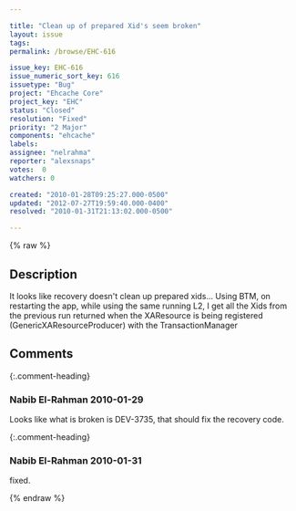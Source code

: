 ```yaml
---

title: "Clean up of prepared Xid's seem broken"
layout: issue
tags: 
permalink: /browse/EHC-616

issue_key: EHC-616
issue_numeric_sort_key: 616
issuetype: "Bug"
project: "Ehcache Core"
project_key: "EHC"
status: "Closed"
resolution: "Fixed"
priority: "2 Major"
components: "ehcache"
labels: 
assignee: "nelrahma"
reporter: "alexsnaps"
votes:  0
watchers: 0

created: "2010-01-28T09:25:27.000-0500"
updated: "2012-07-27T19:59:40.000-0400"
resolved: "2010-01-31T21:13:02.000-0500"

---
```




{% raw %}



## Description

<div markdown="1" class="description">

It looks like recovery doesn't clean up prepared xids...
Using BTM, on restarting the app, while using the same running L2, I get all the Xids from the previous run returned when the XAResource is being registered (GenericXAResourceProducer) with the TransactionManager 

</div>

## Comments


{:.comment-heading}
### **Nabib El-Rahman** <span class="date">2010-01-29</span>

<div markdown="1" class="comment">

Looks like what is broken is DEV-3735, that should fix the recovery code.

</div>


{:.comment-heading}
### **Nabib El-Rahman** <span class="date">2010-01-31</span>

<div markdown="1" class="comment">

fixed.

</div>



{% endraw %}
